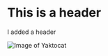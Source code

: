 # This is a header

I added a header

![Image of Yaktocat](https://octodex.github.com/images/yaktocat.png)
